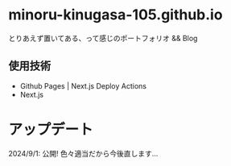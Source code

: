 # minoru-kinugasa-105.github.io
とりあえず置いてある、って感じのポートフォリオ && Blog  

## 使用技術
- Github Pages | Next.js Deploy Actions
- Next.js

# アップデート
2024/9/1: 公開! 色々適当だから今後直します...

